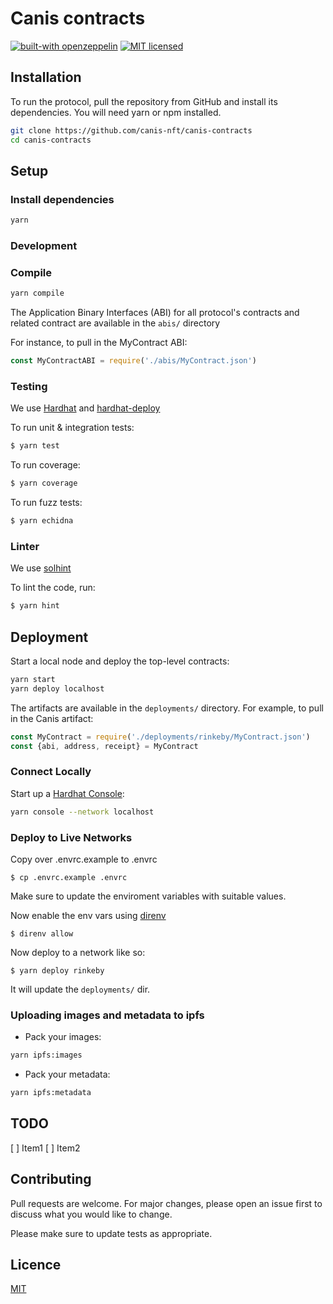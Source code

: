 # Canis contracts

[![built-with openzeppelin](https://img.shields.io/badge/built%20with-OpenZeppelin-3677FF)](https://docs.openzeppelin.com/)
[![MIT licensed](https://img.shields.io/badge/license-MIT-blue.svg)](https://raw.githubusercontent.com/protofire/solhint/master/LICENSE)

## Installation

To run the protocol, pull the repository from GitHub and install its dependencies. You will need yarn or npm installed.

```sh
git clone https://github.com/canis-nft/canis-contracts
cd canis-contracts
```

## Setup

### Install dependencies

```sh
yarn
```

### Development

### Compile

```sh
yarn compile
```

The Application Binary Interfaces (ABI) for all protocol's contracts and related contract are available in the `abis/` directory

For instance, to pull in the MyContract ABI:

```javascript
const MyContractABI = require('./abis/MyContract.json')
```

### Testing

We use [Hardhat](https://hardhat.dev) and [hardhat-deploy](https://github.com/wighawag/hardhat-deploy)

To run unit & integration tests:

```sh
$ yarn test
```

To run coverage:

```sh
$ yarn coverage
```

To run fuzz tests:

```sh
$ yarn echidna
```

### Linter

We use [solhint](https://github.com/protofire/solhint)

To lint the code, run:

```sh
$ yarn hint
```

## Deployment

Start a local node and deploy the top-level contracts:

```bash
yarn start
yarn deploy localhost
```

The artifacts are available in the `deployments/` directory. For example, to pull in the Canis artifact:

```javascript
const MyContract = require('./deployments/rinkeby/MyContract.json')
const {abi, address, receipt} = MyContract
```

### Connect Locally

Start up a [Hardhat Console](https://hardhat.dev/guides/hardhat-console.html):

```bash
yarn console --network localhost
```

### Deploy to Live Networks

Copy over .envrc.example to .envrc

```
$ cp .envrc.example .envrc
```

Make sure to update the enviroment variables with suitable values.

Now enable the env vars using [direnv](https://direnv.net/docs/installation.html)

```
$ direnv allow
```

Now deploy to a network like so:

```
$ yarn deploy rinkeby
```

It will update the `deployments/` dir.

### Uploading images and metadata to ipfs

- Pack your images:

```bash
yarn ipfs:images
```

- Pack your metadata:

```bash
yarn ipfs:metadata
```

## TODO

[ ] Item1
[ ] Item2

## Contributing

Pull requests are welcome. For major changes, please open an issue first to discuss what you would like to change.

Please make sure to update tests as appropriate.

## Licence

[MIT](https://choosealicense.com/licenses/mit/)
